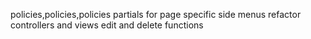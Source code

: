 policies,policies,policies
partials for page specific side menus
refactor controllers and views
edit and delete functions
